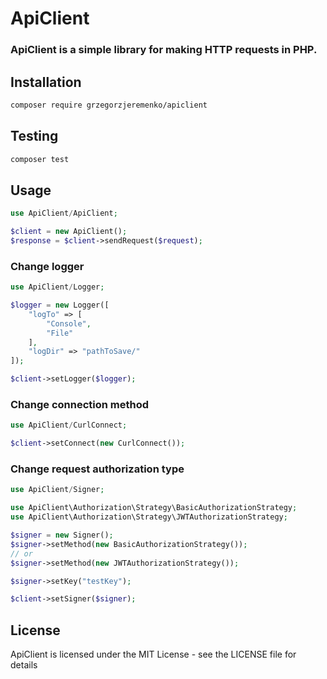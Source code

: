 # ApiClient
### ApiClient is a simple library for making HTTP requests in PHP.

## Installation
```bash 
composer require grzegorzjeremenko/apiclient
```

## Testing
```bash
composer test
```

## Usage
```php
use ApiClient/ApiClient;

$client = new ApiClient();
$response = $client->sendRequest($request);
```

### Change logger
```php
use ApiClient/Logger;

$logger = new Logger([
    "logTo" => [
        "Console",
        "File"
    ],
    "logDir" => "pathToSave/"
]);

$client->setLogger($logger);
```

### Change connection method
```php
use ApiClient/CurlConnect;

$client->setConnect(new CurlConnect());
```

### Change request authorization type
```php
use ApiClient/Signer;

use ApiClient\Authorization\Strategy\BasicAuthorizationStrategy;
use ApiClient\Authorization\Strategy\JWTAuthorizationStrategy;

$signer = new Signer();
$signer->setMethod(new BasicAuthorizationStrategy());
// or
$signer->setMethod(new JWTAuthorizationStrategy());

$signer->setKey("testKey");

$client->setSigner($signer);
```

## License
ApiClient is licensed under the MIT License - see the LICENSE file for details

